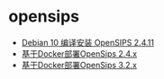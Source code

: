 # opensips

* [Debian 10 编译安装 OpenSIPS 2.4.11](debian_opensips2.4.11.md)
* [基于Docker部署OpenSips 2.4.x](docker_opensips2.4.x.md)
* [基于Docker部署OpenSips 3.2.x](docker_opensips3.2.x.md)
